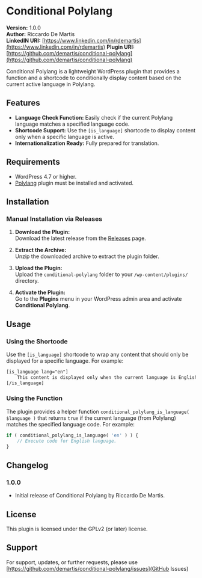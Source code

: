 
# Conditional Polylang

**Version:** 1.0.0  
**Author:** Riccardo De Martis  
**LinkedIN URI:** [https://www.linkedin.com/in/rdemartis](https://www.linkedin.com/in/rdemartis)
**Plugin URI:** [https://github.com/demartis/conditional-polylang](https://github.com/demartis/conditional-polylang)

Conditional Polylang is a lightweight WordPress plugin that provides a function and a shortcode to conditionally display content based on the current active language in Polylang.

## Features

- **Language Check Function:** Easily check if the current Polylang language matches a specified language code.
- **Shortcode Support:** Use the `[is_language]` shortcode to display content only when a specific language is active.
- **Internationalization Ready:** Fully prepared for translation.

## Requirements

- WordPress 4.7 or higher.
- [Polylang](https://wordpress.org/plugins/polylang/) plugin must be installed and activated.

## Installation

### Manual Installation via Releases

1. **Download the Plugin:**  
   Download the latest release from the [Releases](https://github.com/rdemartis/conditional-polylang/releases) page.

2. **Extract the Archive:**  
   Unzip the downloaded archive to extract the plugin folder.

3. **Upload the Plugin:**  
   Upload the `conditional-polylang` folder to your `/wp-content/plugins/` directory.

4. **Activate the Plugin:**  
   Go to the **Plugins** menu in your WordPress admin area and activate **Conditional Polylang**.

## Usage

### Using the Shortcode

Use the `[is_language]` shortcode to wrap any content that should only be displayed for a specific language. For example:

```html
[is_language lang="en"]
    This content is displayed only when the current language is English.
[/is_language]
```

### Using the Function

The plugin provides a helper function `conditional_polylang_is_language( $language )` that returns `true` if the current language (from Polylang) matches the specified language code. For example:

```php
if ( conditional_polylang_is_language( 'en' ) ) {
    // Execute code for English language.
}
```


## Changelog

### 1.0.0
- Initial release of Conditional Polylang by Riccardo De Martis.

## License

This plugin is licensed under the GPLv2 (or later) license.

## Support

For support, updates, or further requests, please use [https://github.com/demartis/conditional-polylang/issues](GitHub Issues)

